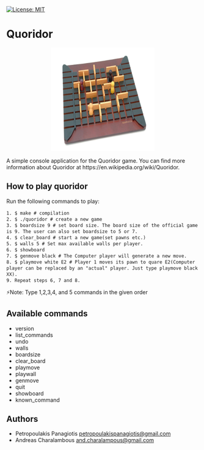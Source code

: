 [![License: MIT](https://img.shields.io/badge/License-MIT-yellow.svg)](https://opensource.org/licenses/MIT) <br />
# Quoridor 
<p align="center">
 <img  width="270" height="270" src="./quoridor.jpg"/>
</p>
A simple console application for the Quoridor game. 
You can find more information about Quoridor at https://en.wikipedia.org/wiki/Quoridor.

## How to play quoridor 
Run the following commands to play: 
```
1. $ make # compilation
2. $ ./quoridor # create a new game
3. $ boardsize 9 # set board size. The board size of the official game is 9. The user can also set boardsize to 5 or 7.
4. $ clear_board # start a new game(set pawns etc.) 
5. $ walls 5 # Set max available walls per player.
6. $ showboard
7. $ genmove black # The Computer player will generate a new move.
8. $ playmove white E2 # Player 1 moves its pawn to quare E2(Computer player can be replaced by an "actual" player. Just type playmove black XX).  
9. Repeat steps 6, 7 and 8.
```
:zap:Note: Type 1,2,3,4, and 5 commands in the given order 

## Available commands
* version
* list_commands 
* undo
* walls
* boardsize
* clear_board
* playmove
* playwall
* genmove
* quit
* showboard
* known_command

## Authors
* Petropoulakis Panagiotis petropoulakispanagiotis@gmail.com
* Andreas Charalambous and.charalampous@gmail.com
